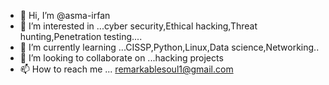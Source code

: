 - 👋 Hi, I’m @asma-irfan
- 👀 I’m interested in ...cyber security,Ethical hacking,Threat hunting,Penetration testing....
- 🌱 I’m currently learning ...CISSP,Python,Linux,Data science,Networking..
- 💞️ I’m looking to collaborate on ...hacking projects
- 📫 How to reach me ...
remarkablesoul1@gmail.com
<!---
asma-irfan/asma-irfan is a ✨ special ✨ repository because its `README.md` (this file) appears on your GitHub profile.
You can click the Preview link to take a look at your changes.
--->
